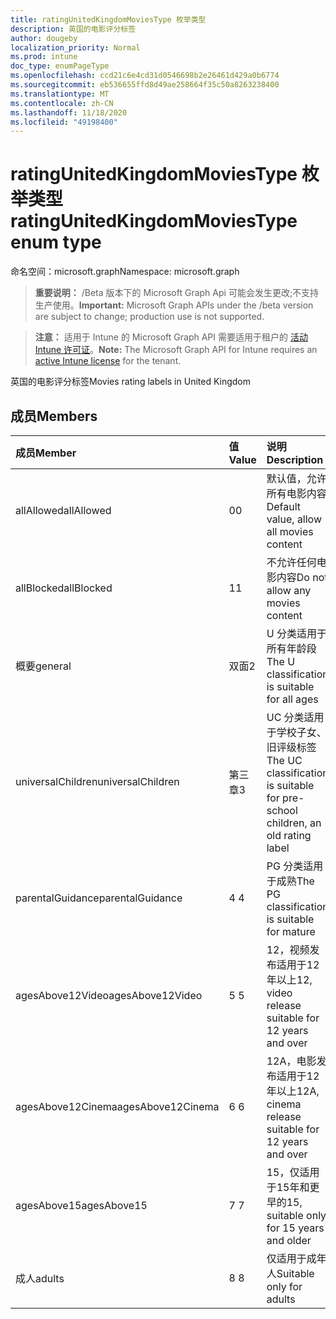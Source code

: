 ```yaml
---
title: ratingUnitedKingdomMoviesType 枚举类型
description: 英国的电影评分标签
author: dougeby
localization_priority: Normal
ms.prod: intune
doc_type: enumPageType
ms.openlocfilehash: ccd21c6e4cd31d0546698b2e26461d429a0b6774
ms.sourcegitcommit: eb536655ffd8d49ae258664f35c50a8263238400
ms.translationtype: MT
ms.contentlocale: zh-CN
ms.lasthandoff: 11/18/2020
ms.locfileid: "49198400"
---
```

# <a name="ratingunitedkingdommoviestype-enum-type"></a><span data-ttu-id="47ab7-103">ratingUnitedKingdomMoviesType 枚举类型</span><span class="sxs-lookup"><span data-stu-id="47ab7-103">ratingUnitedKingdomMoviesType enum type</span></span>

<span data-ttu-id="47ab7-104">命名空间：microsoft.graph</span><span class="sxs-lookup"><span data-stu-id="47ab7-104">Namespace: microsoft.graph</span></span>

> <span data-ttu-id="47ab7-105">**重要说明：** /Beta 版本下的 Microsoft Graph Api 可能会发生更改;不支持生产使用。</span><span class="sxs-lookup"><span data-stu-id="47ab7-105">**Important:** Microsoft Graph APIs under the /beta version are subject to change; production use is not supported.</span></span>

> <span data-ttu-id="47ab7-106">**注意：** 适用于 Intune 的 Microsoft Graph API 需要适用于租户的 [活动 Intune 许可证](https://go.microsoft.com/fwlink/?linkid=839381)。</span><span class="sxs-lookup"><span data-stu-id="47ab7-106">**Note:** The Microsoft Graph API for Intune requires an [active Intune license](https://go.microsoft.com/fwlink/?linkid=839381) for the tenant.</span></span>

<span data-ttu-id="47ab7-107">英国的电影评分标签</span><span class="sxs-lookup"><span data-stu-id="47ab7-107">Movies rating labels in United Kingdom</span></span>

## <a name="members"></a><span data-ttu-id="47ab7-108">成员</span><span class="sxs-lookup"><span data-stu-id="47ab7-108">Members</span></span>
|<span data-ttu-id="47ab7-109">成员</span><span class="sxs-lookup"><span data-stu-id="47ab7-109">Member</span></span>|<span data-ttu-id="47ab7-110">值</span><span class="sxs-lookup"><span data-stu-id="47ab7-110">Value</span></span>|<span data-ttu-id="47ab7-111">说明</span><span class="sxs-lookup"><span data-stu-id="47ab7-111">Description</span></span>|
|:---|:---|:---|
|<span data-ttu-id="47ab7-112">allAllowed</span><span class="sxs-lookup"><span data-stu-id="47ab7-112">allAllowed</span></span>|<span data-ttu-id="47ab7-113">0</span><span class="sxs-lookup"><span data-stu-id="47ab7-113">0</span></span>|<span data-ttu-id="47ab7-114">默认值，允许所有电影内容</span><span class="sxs-lookup"><span data-stu-id="47ab7-114">Default value, allow all movies content</span></span>|
|<span data-ttu-id="47ab7-115">allBlocked</span><span class="sxs-lookup"><span data-stu-id="47ab7-115">allBlocked</span></span>|<span data-ttu-id="47ab7-116">1</span><span class="sxs-lookup"><span data-stu-id="47ab7-116">1</span></span>|<span data-ttu-id="47ab7-117">不允许任何电影内容</span><span class="sxs-lookup"><span data-stu-id="47ab7-117">Do not allow any movies content</span></span>|
|<span data-ttu-id="47ab7-118">概要</span><span class="sxs-lookup"><span data-stu-id="47ab7-118">general</span></span>|<span data-ttu-id="47ab7-119">双面</span><span class="sxs-lookup"><span data-stu-id="47ab7-119">2</span></span>|<span data-ttu-id="47ab7-120">U 分类适用于所有年龄段</span><span class="sxs-lookup"><span data-stu-id="47ab7-120">The U classification is suitable for all ages</span></span>|
|<span data-ttu-id="47ab7-121">universalChildren</span><span class="sxs-lookup"><span data-stu-id="47ab7-121">universalChildren</span></span>|<span data-ttu-id="47ab7-122">第三章</span><span class="sxs-lookup"><span data-stu-id="47ab7-122">3</span></span>|<span data-ttu-id="47ab7-123">UC 分类适用于学校子女、旧评级标签</span><span class="sxs-lookup"><span data-stu-id="47ab7-123">The UC classification is suitable for pre-school children, an old rating label</span></span>|
|<span data-ttu-id="47ab7-124">parentalGuidance</span><span class="sxs-lookup"><span data-stu-id="47ab7-124">parentalGuidance</span></span>|<span data-ttu-id="47ab7-125">4 </span><span class="sxs-lookup"><span data-stu-id="47ab7-125">4</span></span>|<span data-ttu-id="47ab7-126">PG 分类适用于成熟</span><span class="sxs-lookup"><span data-stu-id="47ab7-126">The PG classification is suitable for mature</span></span>|
|<span data-ttu-id="47ab7-127">agesAbove12Video</span><span class="sxs-lookup"><span data-stu-id="47ab7-127">agesAbove12Video</span></span>|<span data-ttu-id="47ab7-128">5 </span><span class="sxs-lookup"><span data-stu-id="47ab7-128">5</span></span>|<span data-ttu-id="47ab7-129">12，视频发布适用于12年以上</span><span class="sxs-lookup"><span data-stu-id="47ab7-129">12, video release suitable for 12 years and over</span></span>|
|<span data-ttu-id="47ab7-130">agesAbove12Cinema</span><span class="sxs-lookup"><span data-stu-id="47ab7-130">agesAbove12Cinema</span></span>|<span data-ttu-id="47ab7-131">6 </span><span class="sxs-lookup"><span data-stu-id="47ab7-131">6</span></span>|<span data-ttu-id="47ab7-132">12A，电影发布适用于12年以上</span><span class="sxs-lookup"><span data-stu-id="47ab7-132">12A, cinema release suitable for 12 years and over</span></span>|
|<span data-ttu-id="47ab7-133">agesAbove15</span><span class="sxs-lookup"><span data-stu-id="47ab7-133">agesAbove15</span></span>|<span data-ttu-id="47ab7-134">7 </span><span class="sxs-lookup"><span data-stu-id="47ab7-134">7</span></span>|<span data-ttu-id="47ab7-135">15，仅适用于15年和更早的</span><span class="sxs-lookup"><span data-stu-id="47ab7-135">15, suitable only for 15 years and older</span></span>|
|<span data-ttu-id="47ab7-136">成人</span><span class="sxs-lookup"><span data-stu-id="47ab7-136">adults</span></span>|<span data-ttu-id="47ab7-137">8 </span><span class="sxs-lookup"><span data-stu-id="47ab7-137">8</span></span>|<span data-ttu-id="47ab7-138">仅适用于成年人</span><span class="sxs-lookup"><span data-stu-id="47ab7-138">Suitable only for adults</span></span>|




